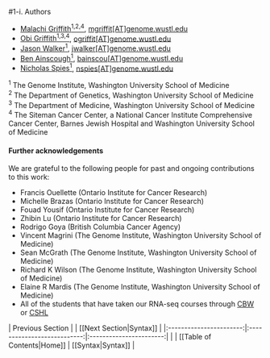 #1-i. Authors

- [Malachi Griffith<sup>1,2,4</sup>](http://genome.wustl.edu/people/individual/malachi-griffith/), [mgriffit[AT]genome.wustl.edu](http://genome.wustl.edu/people/individual/contact/malachi-griffith/)
- [Obi Griffith<sup>1,3,4</sup>](http://genome.wustl.edu/people/individual/obi-griffith/), [ogriffit[AT]genome.wustl.edu](http://genome.wustl.edu/people/individual/contact/obi-griffith/)
- [Jason Walker<sup>1</sup>](http://genome.wustl.edu/people/individual/jason-walker/), [jwalker[AT]genome.wustl.edu](http://genome.wustl.edu/people/individual/contact/jason-walker/)
- [Ben Ainscough<sup>1</sup>](http://genome.wustl.edu/people/individual/Benjamin-Ainscough/), [bainscou[AT]genome.wustl.edu](http://genome.wustl.edu/people/individual/contact/benjamin-ainscough/)
- [Nicholas Spies<sup>1</sup>](http://genome.wustl.edu/people/individual/Nicholas-Spies/), [nspies[AT]genome.wustl.edu](http://genome.wustl.edu/people/individual/contact/nicholas-spies/)

<sup>1</sup> The Genome Institute, Washington University School of Medicine<br>
<sup>2</sup> The Department of Genetics, Washington University School of Medicine<br>
<sup>3</sup> The Department of Medicine, Washington University School of Medicine<br>
<sup>4</sup> The Siteman Cancer Center, a National Cancer Institute Comprehensive Cancer Center, Barnes Jewish Hospital and Washington University School of Medicine<br>

#### Further acknowledgements
We are grateful to the following people for past and ongoing contributions to this work:
- Francis Ouellette (Ontario Institute for Cancer Research)
- Michelle Brazas (Ontario Institute for Cancer Research)
- Fouad Yousif (Ontario Institute for Cancer Research) 
- Zhibin Lu (Ontario Institute for Cancer Research)
- Rodrigo Goya (British Columbia Cancer Agency)
- Vincent Magrini (The Genome Institute, Washington University School of Medicine)
- Sean McGrath (The Genome Institute, Washington University School of Medicine) 
- Richard K Wilson (The Genome Institute, Washington University School of Medicine) 
- Elaine R Mardis (The Genome Institute, Washington University School of Medicine)
- All of the students that have taken our RNA-seq courses through [CBW](http://bioinformatics.ca/workshops/current) or [CSHL](http://meetings.cshl.edu/courses.html)

| Previous Section        |                             | [[Next Section|Syntax]] |
|:-----------------------:|:---------------------------:|:-----------------------:|
|                         | [[Table of Contents|Home]]  | [[Syntax|Syntax]]       |
